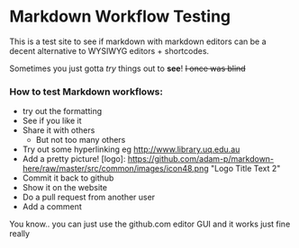 Markdown Workflow Testing
================

This is a test site to see if markdown with markdown editors can be a decent alternative to WYSIWYG editors + shortcodes.

Sometimes you just gotta *try* things out to __see__! ~~I once was blind~~

### How to test Markdown workflows:
* try out the formatting
 * See if you like it
 * Share it with others
   * But not too many others 
 * Try out some hyperlinking eg http://www.library.uq.edu.au
 * Add a pretty picture! 
 [logo]: https://github.com/adam-p/markdown-here/raw/master/src/common/images/icon48.png "Logo Title Text 2"
 * Commit it back to github
  * Show it on the website
  * Do a pull request from another user
  * Add a comment


You know.. you can just use the github.com editor GUI and it works just fine really
